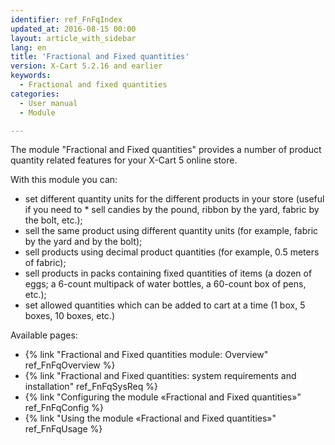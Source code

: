 ```yaml
---
identifier: ref_FnFqIndex
updated_at: 2016-08-15 00:00
layout: article_with_sidebar
lang: en
title: 'Fractional and Fixed quantities'
version: X-Cart 5.2.16 and earlier
keywords:
  - Fractional and fixed quantities
categories:
  - User manual
  - Module

---
```


The module "Fractional and Fixed quantities" provides a number of product quantity related features for your X-Cart 5 online store.

With this module you can:

*   set different quantity units for the different products in your store (useful if you need to *  sell candies by the pound, ribbon by the yard, fabric by the bolt, etc.);
*   sell the same product using different quantity units (for example, fabric by the yard and by the bolt);
*   sell products using decimal product quantities (for example, 0.5 meters of fabric);
*   sell products in packs containing fixed quantities of items (a dozen of eggs; a 6-count multipack of water bottles, a 60-count box of pens, etc.);
*   set allowed quantities which can be added to cart at a time (1 box, 5 boxes, 10 boxes, etc.)

Available pages:

*   {% link "Fractional and Fixed quantities module: Overview" ref_FnFqOverview %}
*   {% link "Fractional and Fixed quantities: system requirements and installation" ref_FnFqSysReq %}
*   {% link "Configuring the module «Fractional and Fixed quantities»" ref_FnFqConfig %}
*   {% link "Using the module «Fractional and Fixed quantities»" ref_FnFqUsage %}